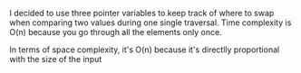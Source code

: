 I decided to use three pointer variables to keep track of where to swap when comparing two values during one single traversal. Time complexity is O(n) because you go through all the elements only once.

In terms of space complexity, it's O(n) because it's directlly proportional with the size of the input
